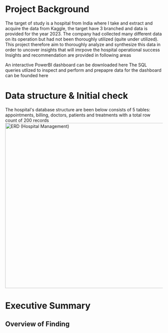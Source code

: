 # Project Background
The target of study is a hospital from India where I take and extract and acquire the data from Kaggle, the target have 3 branched and data is provided for the year 2023. The company had collected many different data on its operation but had not been thoroughly utilized (quite under utilized). This project therefore aim to thoroughly analyze and synthesize this data in order to uncover insights that will imrpove the hospital operational success
Insights and recommendation are provided in following areas

An interactive PowerBI dashboard can be downloaded here
The SQL queries utlized to inspect and perform and prepapre data for the dashboard can be founded here

# Data structure & Initial check
The hospital's database structure are been below consists of 5 tables: appointments, billing, doctors, patients and treatments with a total row count of 200 records
<img width="956" height="527" alt="ERD (Hospital Management)" src="https://github.com/user-attachments/assets/1c0b77ca-f73b-4a24-b1a4-a070659de8ac" />

# Executive Summary
## Overview of Finding
